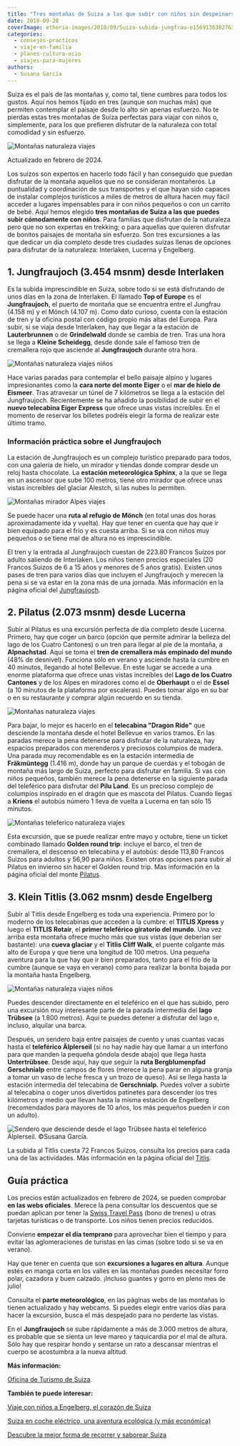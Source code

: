 ```yaml
---
title: "Tres montañas de Suiza a las que subir con niños sin despeinarse"
date: 2018-09-28
coverImage: etheria-images/2018/09/Suiza-subida-jungfrau-e1569136382763.jpg
categories: 
  - consejos-practicos
  - viaje-en-familia
  - planes-cultura-ocio
  - viajes-para-mujeres
authors: 
  - Susana García
---
```


Suiza es el país de las montañas y, como tal, tiene cumbres para todos los gustos. Aquí 
nos hemos fijado en tres (aunque son muchas más) que permiten contemplar el paisaje 
desde lo alto sin apenas esfuerzo. No te pierdas estas tres montañas de Suiza perfectas 
para viajar con niños o, simplemente, para los que prefieren disfrutar de la naturaleza 
con total comodidad y sin esfuerzo. 

![Montañas naturaleza viajes](etheria-images/2018/09/Suiza-puente-Titlis.jpg "El puente conocido como el Titlis Cliff Walk, en el Klein Titlis, ofrece unas vistas espectaculares. ©Oscar Nenander/swiss-image.ch.")

Actualizado en febrero de 2024. 

Los suizos son expertos en hacerlo todo fácil y han conseguido que puedan disfrutar de 
la montaña aquellos que no se consideran montañeros. La puntualidad y coordinación de 
sus transportes y el que hayan sido capaces de instalar complejos turísticos a miles de 
metros de altura hacen muy fácil acceder a lugares impensables para ir con niños 
pequeños o con un carrito de bebé. Aquí hemos elegido **tres montañas de Suiza a las que 
puedes subir cómodamente con niños**. Para familias que disfrutan de la naturaleza pero 
que no son expertas en trekking; o para aquellas que quieren disfrutar de bonitos 
paisajes de montaña sin esfuerzo. Son tres excursiones a las que dedicar un día completo 
desde tres ciudades suizas llenas de opciones para disfrutar de la naturaleza: 
Interlaken, Lucerna y Engelberg. 

## 1\. Jungfraujoch (3.454 msnm) desde Interlaken

Es la subida imprescindible en Suiza, sobre todo si se está disfrutando de unos días en 
la zona de Interlaken. El llamado **Top of Europe** es el **Jungfraujoch**, el puerto de 
montaña que se encuentra entre el Jungfrau (4.158 m) y el Mönch (4.107 m). Como dato 
curioso, cuenta con la estación de tren y la oficina postal con código propio más altas 
del Europa. Para subir, si se viaja desde Interlaken, hay que llegar a la estación de 
**Lauterbrunnen** o de **Grindelwald** donde se cambia de tren. Tras una hora se llega a 
**Kleine Scheidegg**, desde donde sale el famoso tren de cremallera rojo que asciende al 
**Jungfraujoch** durante otra hora. 

![Montañas naturaleza viajes niños](etheria-images/2018/09/Suiza-subida-jungfrau-e1569136382763.jpg "Subida en tren al Jungfraujoch. ©swiss-image.ch/Jeroen Seyffe.")

Hace varias paradas para contemplar el bello paisaje alpino y lugares impresionantes 
como la **cara norte del monte Eiger** o el **mar de hielo de Eismeer**. Tras atravesar 
un túnel de 7 kilómetros se llega a la estación del Jungfraujoch. Recientemente se ha 
añadido la posibilidad de subir en el **nuevo telecabina Eiger Express** que ofrece unas 
vistas increíbles. En el momento de reservar los billetes podréis elegir la forma de 
realizar este último tramo. 

### Información práctica sobre el Jungfraujoch

La estación de Jungfraujoch es un complejo turístico preparado para todos, con una 
galería de hielo, un mirador y tiendas donde comprar desde un reloj hasta chocolate. La 
**estación meteorológica Sphinx**, a la que se llega en un ascensor que sube 100 metros, 
tiene otro mirador que ofrece unas vistas increíbles del glaciar Alestch, si las nubes 
lo permiten. 

![Montañas mirador Alpes viajes](etheria-images/2018/09/Suiza-observatorio-Jungfrau-e1569136403219.jpg "Desde el Jungfraujoch se puede acceder al observatorio Sphinx y al glaciar Aletsch. ©swiss-image.ch/Rob Lewis")

Se puede hacer una **ruta al refugio de Mönch** (en total unas dos horas aproximadamente 
ida y vuelta). Hay que tener en cuenta que hay que ir bien equipado para el frío y es 
cuesta arriba. Si se va con niños muy pequeños o se tiene mal de altura no es 
imprescindible. 

El tren y la entrada al Jungfraujoch cuestan de 223.80 Francos Suizos por adulto 
saliendo de Interlaken. Los niños tienen precios especiales (20 Francos Suizos de 6 a 15 
años y menores de 5 años gratis). Existen unos pases de tren para varios días que 
incluyen el Jungfraujoch y merecen la pena si se va estar en la zona más de una jornada. 
Más información en la página oficial del [Jungfraujoch](https://www.jungfrau.ch/en-gb/jungfraujoch-top-of-europe/). 

## 2\. Pilatus (2.073 msnm) desde Lucerna

Subir al Pilatus es una excursión perfecta de día completo desde Lucerna. Primero, hay 
que coger un barco (opción que permite admirar la belleza del lago de los Cuatro 
Cantones) o un tren para llegar al pie de la montaña, a **Alpnachstad**. Aquí se toma el 
**tren de cremallera más empinado del mundo** (48% de desnivel). Funciona sólo en verano 
y asciende hasta la cumbre en 40 minutos, llegando al hotel Bellevue. En este lugar se 
accede a una enorme plataforma que ofrece unas vistas increíbles del **Lago de los 
Cuatro Cantones** y de los Alpes en miradores como el de **Oberhaupt** o el de **Essel** 
(a 10 minutos de la plataforma por escaleras). Puedes tomar algo en su bar o en su 
restaurante y comprar algún recuerdo en su tienda. 

![Montañas naturaleza viajes](etheria-images/2018/09/Suiza-Pilatus-tren-cremallera-e1569136428264.jpg "Tren de cremallera que sube al monte Pilatus. ©swiss-image.ch/Stefan Schlumpf.")

Para bajar, lo mejor es hacerlo en el **telecabina "Dragon Ride"** que desciende la 
montaña desde el hotel Bellevue en varios tramos. En las paradas merece la pena 
detenerse para disfrutar de la naturaleza, hay espacios preparados con merenderos y 
preciosos columpios de madera. Una parada muy recomendable es en la estación intermedia 
de **Fräkmüntegg** (1.416 m), donde hay un parque de cuerdas y el tobogán de montaña más 
largo de Suiza, perfecto para disfrutar en familia. Si vas con niños pequeños, también 
merece la pena detenerse en la siguiente parada del teleférico para disfrutar del **Pilu 
Land**. Es un precioso complejo de columpios inspirado en el dragón que es mascota del 
Pilatus. Cuando llegas a **Kriens** el autobús número 1 lleva de vuelta a Lucerna en tan 
sólo 15 minutos. 

![Montañas teleferico naturaleza viajes](etheria-images/2018/09/Suiza-pilatus-e1569136453235.jpg "Telecabina llamado 'Dragon Ride' que desciende el monte Pilatus. ©swiss-image.ch/Stefan Schlumpf.")

Esta excursión, que se puede realizar entre mayo y octubre, tiene un ticket combinado 
llamado **Golden round trip**: incluye el barco, el tren de cremallera, el descenso en 
telecabina y el autobús: desde 113,80 Francos Suizos para adultos y 56,90 para niños. 
Existen otras opciones para subir al Pilatus en invierno sin hacer el Golden round trip. 
Mas información en la página oficial del monte [Pilatus](https://www.pilatus.ch/en/). 

## 3\. Klein Titlis (3.062 msnm) desde Engelberg

Subir al Titlis desde Engelberg es toda una experiencia. Primero por lo moderno de los 
telecabinas que acceden a la cumbre: el **TITLIS Xpress** y luego el **TITLIS Rotair**, 
el **primer teleférico giratorio del mundo**. Una vez arriba esta montaña ofrece mucho 
más que sus vistas (que deberían ser bastante): una **cueva glaciar** y el **Titlis 
Cliff Walk**, el puente colgante más alto de Europa y que tiene una longitud de 100 
metros. Una pequeña aventura para la que hay que ir bien preparados, tanto para el frío 
de la cumbre (aunque se vaya en verano) como para realizar la bonita bajada por la 
montaña hasta Engelberg. 

![Montañas naturaleza viajes niños](etheria-images/2018/09/Titlis-suiza-e1569136481940.jpg "El espectacular teleférico TITLIS Rotair. ©swiss-image.ch/Roger Gruetter.")

Puedes descender directamente en el teleférico en el que has subido, pero una excursión 
muy interesante parte de la parada intermedia del **lago Trübsee** (a 1.800 metros). 
Aquí te puedes detener a disfrutar del lago e, incluso, alquilar una barca. 

Después, un sendero baja entre paisajes de cuento y unas cuantas vacas hasta el 
**teleférico Älplerseil** (si no hay nadie hay que llamar a un interfono para que manden 
la pequeña góndola desde abajo) que llega hasta **Untertrübsee**. Desde aquí, hay que 
seguir la **ruta Bergblumenpfad Gerschnialp** entre campos de flores (merece la pena 
parar en alguna granja a tomar un vaso de leche fresca y un trozo de queso). Así se 
llega hasta la estación intermedia del telecabina de **Gerschnialp.** Puedes volver a 
subirte al telecabina o coger unos divertidos patinetes para descender los tres 
kilómetros y medio que llevan hasta la misma estación de Engelberg (recomendados para 
mayores de 10 años, los más pequeños pueden ir con un adulto). 

![](etheria-images/2018/09/Suiza-bajada-Titlis-camino-e1569136498873.jpg "Sendero que desciende desde el lago Trübsee hasta el teleférico Älplerseil. ©Susana García.")

La subida al Titlis cuesta 72 Francos Suizos, consulta los precios para cada una de las 
actividades. Más información en la página oficial del [Titlis](https://www.titlis.ch/en). 

## Guía práctica

Los precios están actualizados en febrero de 2024, se pueden comprobar **en las webs 
oficiales**. Merece la pena consultar los descuentos que se puedan aplican por tener la [Swiss 
Travel Pass](https://www.swiss-pass.ch/es/) (bono de trenes) u otras tarjetas turísticas 
o de transporte. Los niños tienen precios reducidos. 

Conviene **empezar el día temprano** para aprovechar bien el tiempo y para evitar las 
aglomeraciones de turistas en las cimas (sobre todo si se va en verano). 

Hay que tener en cuenta que son **excursiones a lugares en altura**. Aunque estés en 
manga corta en los valles en las montañas puedes necesitar forro polar, cazadora y buen 
calzado. ¡Incluso guantes y gorro en pleno mes de julio! 

Consulta el **parte meteorológico**, en las páginas webs de las montañas lo tienen 
actualizado y hay webcams. Si puedes elegir entre varios días para hacer la excursión, 
busca el más despejado para no perderte las vistas. 

En el **Jungfraujoch** se sube rápidamente a más de 3.000 metros de altura, es probable 
que se sienta un leve mareo y taquicardia por el mal de altura. Sólo hay que respirar 
hondo y sentarse un rato a descansar mientras el cuerpo se acostumbra a la nueva 
altitud. 

**Más información:** 

[Oficina de Turismo de Suiza](https://www.myswitzerland.com/es/inicio.html). 

**También te puede interesar:** 

[Viaje con niños a Engelberg, el corazón de 
Suiza](https://etheriamagazine.com/2019/04/30/viaje-en-familia-que-hacer-engelberg-suiza/) 

[Suiza en coche eléctrico, una aventura ecológica (y más 
económica)](https://etheriamagazine.com/2021/02/10/ruta-en-coche-electrico-por-suiza/) 

[Descubre la mejor forma de recorrer y saborear 
Suiza](https://etheriamagazine.com/2021/05/10/guia-gastronomica-suiza-y-rutas-en-tren/)
